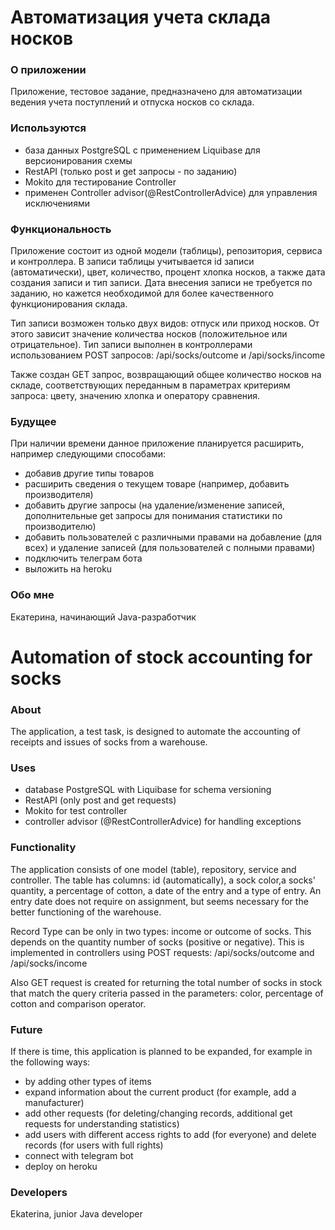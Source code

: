 # Автоматизация учета склада носков

### О приложении
Приложение, тестовое задание, предназначено для автоматизации ведения учета поступлений и отпуска носков со склада.

### Используются
* база данных PostgreSQL с применением Liquibase для версионирования схемы
* RestAPI (только post и get запросы - по заданию)
* Mokito для тестирование Controller
* применен Controller advisor(@RestControllerAdvice) для управления исключениями


### Функциональность
Приложение состоит из одной модели (таблицы), репозитория, сервиса и контроллера.
В записи таблицы учитывается id записи (автоматически), цвет, количество,
процент хлопка носков, а также дата создания записи и тип записи. Дата внесения записи не требуется
по заданию, но кажется необходимой для более качественного функционирования склада.

Тип записи
 возможен только двух видов: отпуск или приход носков. От этого зависит значение
количества носков (положительное или отрицательное). Тип записи выполнен в контроллерами использованием
POST запросов: /api/socks/outcome и /api/socks/income
 
Также создан GET запрос, возвращающий общее количество носков на складе, соответствующих
переданным в параметрах критериям запроса: цвету, значению хлопка и оператору сравнения.


### Будущее
При наличии времени данное приложение планируется расширить, например следующими способами:
* добавив другие типы товаров
* расширить сведения о текущем товаре (например, добавить производителя)
* добавить другие запросы (на удаление/изменение записей, дополнительные get запросы для понимания статистики по производителю)
* добавить пользователей с различными правами на добавление (для всех) и удаление записей (для пользователей с полными правами)
* подключить телеграм бота
* выложить на heroku

### Обо мне
Екатерина, начинающий Java-разработчик

# Automation of stock accounting for socks

### About
The application, a test task, is designed to automate the accounting of receipts and issues of socks from a warehouse.

### Uses
* database PostgreSQL with Liquibase for schema versioning
* RestAPI (only post and get requests)
* Mokito for test controller 
* controller advisor (@RestControllerAdvice) for handling exceptions


### Functionality
The application consists of one model (table), repository, service and controller.
The table has columns: id (automatically), a sock color,a socks' quantity, a
percentage of cotton, a date of the entry and a type of entry. An entry date does not require
on assignment, but seems necessary for the better functioning of the warehouse.

Record Type can be only in two types: income or outcome of socks. This depends on the quantity
number of socks (positive or negative). This is implemented in controllers using
POST requests: /api/socks/outcome and /api/socks/income

Also  GET request is created for returning the total number of socks in stock that match
the query criteria passed in the parameters: color, percentage of cotton and comparison operator.

### Future

If there is time, this application is planned to be expanded, for example in the following ways:
* by adding other types of items
* expand information about the current product (for example, add a manufacturer)
* add other requests (for deleting/changing records, additional get requests for understanding statistics)
* add users with different access rights to add (for everyone) and delete records (for users with full rights)
* connect with telegram bot
* deploy on heroku

### Developers
Ekaterina, junior Java developer
